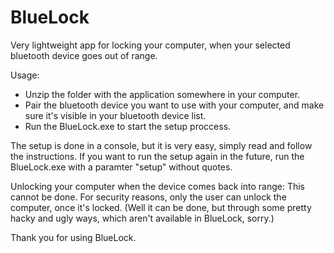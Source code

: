 # BlueLock
Very lightweight app for locking your computer, when your selected bluetooth device goes out of range.

Usage: 
- Unzip the folder with the application somewhere in your computer.
- Pair the bluetooth device you want to use with your computer, and make sure it's visible in your bluetooth device list.
- Run the BlueLock.exe to start the setup proccess. 

The setup is done in a console, but it is very easy, simply read and follow the instructions.
If you want to run the setup again in the future, run the BlueLock.exe with a paramter "setup" without quotes.

Unlocking your computer when the device comes back into range: This cannot be done. For security reasons, only the user can unlock the computer, once it's locked. (Well it can be done, but through some pretty hacky and ugly ways, which aren't available in BlueLock, sorry.)

Thank you for using BlueLock.
